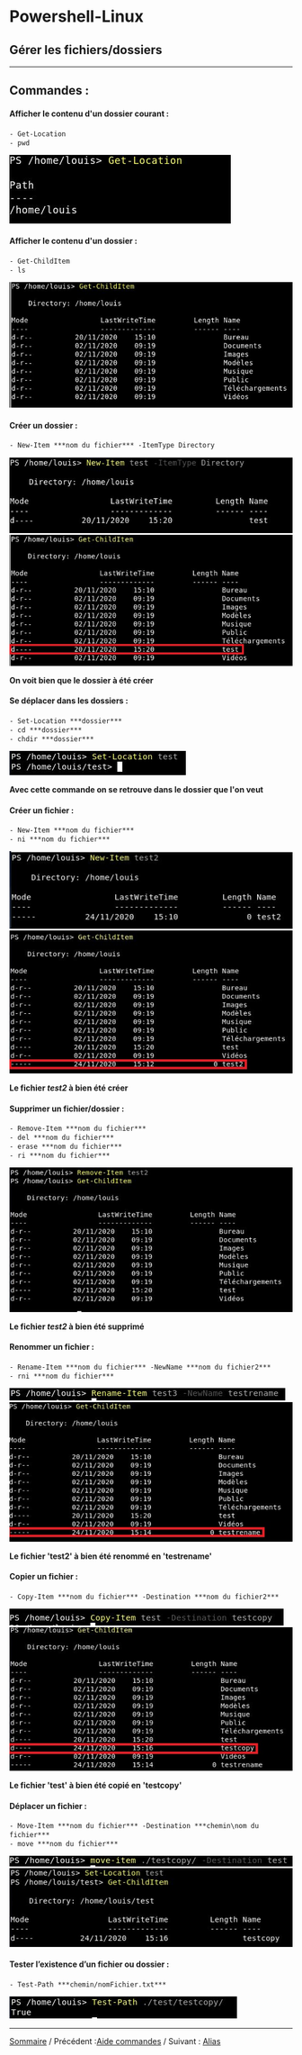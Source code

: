 # Powershell-Linux 


## Gérer les fichiers/dossiers
***

## Commandes : 

#### Afficher le contenu d'un dossier courant : 
    - Get-Location 
    - pwd 
![](ressources/2.jpg) 

#### Afficher le contenu d'un dossier :
    - Get-ChildItem 
    - ls
![](ressources/1.jpg)

#### Créer un dossier :
    - New-Item ***nom du fichier*** -ItemType Directory 
![](ressources/3.jpg)
![](ressources/4.jpg)
  
  **On voit bien que le dossier à été créer** 

#### Se déplacer dans les dossiers : 
    - Set-Location ***dossier*** 
    - cd ***dossier*** 
    - chdir ***dossier*** 
![](ressources/E.jpg)

**Avec cette commande on se retrouve dans le dossier que l'on veut** 

#### Créer un fichier :
    - New-Item ***nom du fichier*** 
    - ni ***nom du fichier***
![](ressources/F.jpg)
![](ressources/F2.jpg)

**Le fichier ***test2*** à bien été créer**

#### Supprimer un fichier/dossier : 
    - Remove-Item ***nom du fichier*** 
    - del ***nom du fichier*** 
    - erase ***nom du fichier*** 
    - ri ***nom du fichier***
    
![](ressources/G.jpg)

**Le fichier ***test2*** à bien été supprimé**


#### Renommer un fichier : 
    - Rename-Item ***nom du fichier*** -NewName ***nom du fichier2*** 
    - rni ***nom du fichier***
   
![](ressources/H.jpg)
![](ressources/H2.jpg)

**Le fichier 'test2' à bien été renommé en 'testrename'**


#### Copier un fichier : 
    - Copy-Item ***nom du fichier*** -Destination ***nom du fichier2***
    
![](ressources/I.jpg)
![](ressources/I2.jpg)

**Le fichier 'test' à bien été copié en 'testcopy'**


#### Déplacer un fichier : 
    - Move-Item ***nom du fichier*** -Destination ***chemin\nom du fichier*** 
    - move ***nom du fichier***
    
![](ressources/J.jpg)
![](ressources/K.jpg)

  

#### Tester l’existence d’un fichier ou dossier : 
    - Test-Path ***chemin/nomFichier.txt***
   
![](ressources/L.jpg)

***

[Sommaire](README.md) / Précédent :[Aide commandes](aide.md) / Suivant : [Alias](alias.md)